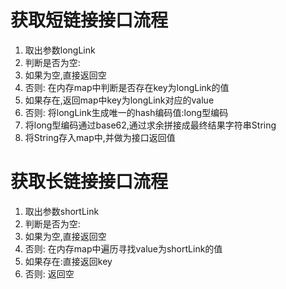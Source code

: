 # 获取短链接接口流程
1. 取出参数longLink
2. 判断是否为空:
3. 如果为空,直接返回空
4. 否则: 在内存map中判断是否存在key为longLink的值
5. 如果存在,返回map中key为longLink对应的value
6. 否则: 将longLink生成唯一的hash编码值:long型编码
7. 将long型编码通过base62,通过求余拼接成最终结果字符串String
8. 将String存入map中,并做为接口返回值

# 获取长链接接口流程
1. 取出参数shortLink
2. 判断是否为空:
3. 如果为空,直接返回空
4. 否则: 在内存map中遍历寻找value为shortLink的值
5.  如果存在:直接返回key
6.  否则: 返回空

